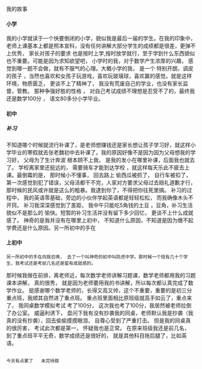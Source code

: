 我的故事

#### 小学
我的小学就读于一个快要倒闭的小学，貌似我是最后一届的学生。在我的印象中，老师上课基本上都是照本宣科，没有任何讲解大部分学生的成绩都是很差，更弹不上优秀， 家长对孩子的要求
也是按时上学,按时放学就行，至于学到什么东西貌似也不重要。可能是因为求知欲望吧， 小学时的我，对于数学产生浓厚的兴趣， 感觉到哪一题不会做，就有不服气的心理。大概小学的我， 是一个
特别开朗，调皮的孩子 ，当然也喜欢和女孩子玩游戏，喜欢玩玻璃球，喜欢赢的感觉。就是这样环境，物质匮乏， 更谈不上了精神了， 我没有荒废自己的学业，也没有家长监督，管教。
那种争强好胜的性格 ， 对自己考试成绩不理想是忍受不了的，最终我还是数学100分 ， 语文80多分小学毕业。

#### 初中
##### 补习
   不知道哪个时候就流行补课了，是老师想赚钱还是家长想让孩子学习好，就这样小学毕业的寒假就去张老魏初中去补课了。我的原因好像不是因为因为父母想我的学习好， 父母为了生计奔波
  根本顾不上我， 是我的发小在哪里补课，后面我也就去了。 学校离家里还挺远的， 需要骑车才能到达学校 ，就这样每天乐此不疲去上课。最倒霉的是， 那时候小不懂事， 回去路上
  偷西瓜被抓了， 自行车被扣了，第一次感觉到犯了错误，父母活都干不完，人家对方要求父母过去赔礼道歉才行， 那时候的民风或许就是这么的粗暴。我逮到你了，不得把你往死里搞。
  补习的过程中， 我的英语零基础，旁边的小伙伴学起英语都是轻轻松松， 而我确像木头不开窍。 补习我深深感觉到了差距， 我中午只能吃5角钱的土豆 ，豆角，补习生活貌似不是那么的
  愉快。短暂的补习生活并没有留下多少回忆， 更谈不上什么成就感了。 神奇的是我并没有在哪里上初中， 不知道什么原因，不知道是因为缴不起学费还是什么原因。另一所初中的手在

#### 上初中

    另一所初中的手在向我召唤， 去了一个叫神奇的初中叫防虎中学。那时候一个班有几十个学生，我考试还是考前几名还是蛮有成就感的。
   那时候我做在前排，离老师近，每次数学老师讲解习题课，数学老师都用我的习题课本讲解， 真的很秀， 就是因为老师要用我的书讲解，所以每次都认真完成了数学作业。
   挺感谢哪个数学老师的，长得又高又帅，这个不重要，重要的是初三分重点班，我顺其自然进了重点班。 重点班里面相比原班级就高手如云了，重点来了， 我同桌数学模拟考试
   考了100分， 这次我也考了100分，我居然被老师拉倒了办公室。 威逼利诱下， 盘问下我有没有抄袭我的同桌，老师默认我是抄袭（我真的没有抄袭），回去偷偷摸摸眼泪，
   自尊心受到了严重打击。  但是我的同桌真的很厉害， 考试此次都是第一， 怀疑我也是正常。 在原来班级我还是前几名， 到了重点班平平无奇，数学成绩还是很好的，
   就是其他科目拖后腿了，比如英语。

                                                                                                                   今天有点累了   未完待叙